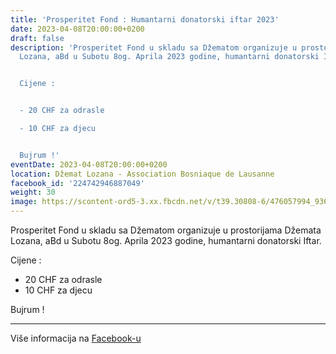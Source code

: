 ```yaml
---
title: 'Prosperitet Fond : Humantarni donatorski iftar 2023'
date: 2023-04-08T20:00:00+0200
draft: false
description: 'Prosperitet Fond u skladu sa Džematom organizuje u prostorijama Džemata
  Lozana, aBd u Subotu 8og. Aprila 2023 godine, humantarni donatorski Iftar.


  Cijene :


  - 20 CHF za odrasle

  - 10 CHF za djecu


  Bujrum !'
eventDate: 2023-04-08T20:00:00+0200
location: Džemat Lozana - Association Bosniaque de Lausanne
facebook_id: '224742946887049'
weight: 30
image: https://scontent-ord5-3.xx.fbcdn.net/v/t39.30808-6/476057994_936635281930405_1135964331823661885_n.jpg?_nc_cat=106&ccb=1-7&_nc_sid=9e60e4&_nc_ohc=R6nwPRDzzmIQ7kNvwFSc0sY&_nc_oc=Adly82rdEjREpfLLRlWWvQTv5UPTUu53WHLQFFZO3A0CbYj_TWf9rKjTtecIYUMaygY&_nc_zt=23&_nc_ht=scontent-ord5-3.xx&edm=ABTKTjYEAAAA&_nc_gid=izlrSXo_8RbJiDnUgJAxSQ&oh=00_AfZl4SOC8igydfQ6QlfChzuZNPEopia-TDBO_VxaisD05w&oe=68C571FD
---
```


Prosperitet Fond u skladu sa Džematom organizuje u prostorijama Džemata Lozana, aBd u Subotu 8og. Aprila 2023 godine, humantarni donatorski Iftar.

Cijene :

- 20 CHF za odrasle
- 10 CHF za djecu

Bujrum !

---

Više informacija na [Facebook-u](https://facebook.com/events/224742946887049)